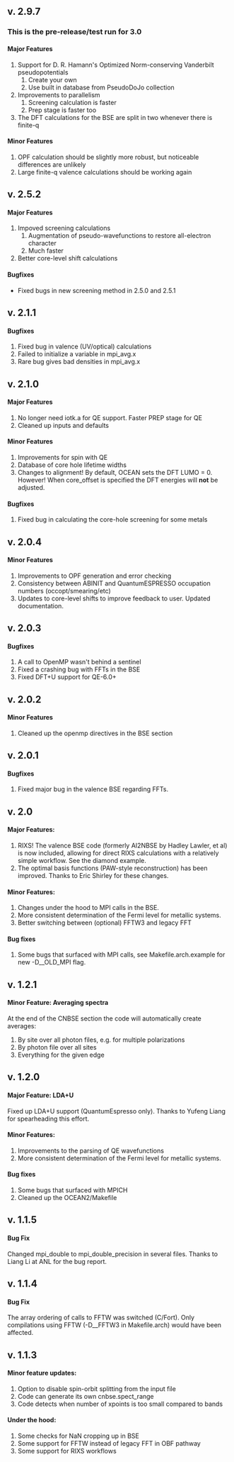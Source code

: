 ## v. 2.9.7

### This is the pre-release/test run for 3.0

#### Major Features
 1. Support for D. R. Hamann's Optimized Norm-conserving Vanderbilt pseudopotentials
    1. Create your own
    2. Use built in database from PseudoDoJo collection
 2. Improvements to parallelism
    1. Screening calculation is faster
    2. Prep stage is faster too
 3. The DFT calculations for the BSE are split in two whenever there is finite-q

#### Minor Features
 1. OPF calculation should be slightly more robust, but noticeable differences are unlikely
 2. Large finite-q valence calculations should be working again

## v. 2.5.2

#### Major Features
 1. Impoved screening calculations
    1. Augmentation of pseudo-wavefunctions to restore all-electron character
    2. Much faster
 2. Better core-level shift calculations

#### Bugfixes
 * Fixed bugs in new screening method in 2.5.0 and 2.5.1

## v. 2.1.1

#### Bugfixes
 1. Fixed bug in valence (UV/optical) calculations
 2. Failed to initialize a variable in mpi_avg.x
 3. Rare bug gives bad densities in mpi_avg.x

## v. 2.1.0

#### Major Features
 1. No longer need iotk.a for QE support. Faster PREP stage for QE
 2. Cleaned up inputs and defaults

#### Minor Features
 1. Improvements for spin with QE
 2. Database of core hole lifetime widths
 3. Changes to alignment! By default, OCEAN sets the DFT LUMO = 0. However! 
    When core_offset is specified the DFT energies will **not** be adjusted. 

#### Bugfixes
 1. Fixed bug in calculating the core-hole screening for some metals

## v. 2.0.4

#### Minor Features
 1. Improvements to OPF generation and error checking
 2. Consistency between ABINIT and QuantumESPRESSO occupation numbers (occopt/smearing/etc)
 3. Updates to core-level shifts to improve feedback to user. Updated documentation.

## v. 2.0.3

#### Bugfixes
 1. A call to OpenMP wasn't behind a sentinel
 2. Fixed a crashing bug with FFTs in the BSE
 3. Fixed DFT+U support for QE-6.0+

## v. 2.0.2

#### Minor Features
 1. Cleaned up the openmp directives in the BSE section

## v. 2.0.1

#### Bugfixes
 1. Fixed major bug in the valence BSE regarding FFTs. 

## v. 2.0

#### Major Features:
1. RIXS! The valence BSE code (formerly AI2NBSE by Hadley Lawler, et al) is now included, allowing for direct RIXS calculations with a relatively simple workflow. See the diamond example. 
2. The optimal basis functions (PAW-style reconstruction) has been improved. Thanks to Eric Shirley for these changes.

#### Minor Features:
 1. Changes under the hood to MPI calls in the BSE.
 2. More consistent determination of the Fermi level for metallic systems.
 3. Better switching between (optional) FFTW3 and legacy FFT

#### Bug fixes
 1. Some bugs that surfaced with MPI calls, see Makefile.arch.example for new -D__OLD_MPI flag.

## v. 1.2.1

#### Minor Feature: Averaging spectra
At the end of the CNBSE section the code will automatically create averages: 
 1. By site over all photon files, e.g. for multiple polarizations
 2. By photon file over all sites
 3. Everything for the given edge

## v. 1.2.0

#### Major Feature: LDA+U
Fixed up LDA+U support (QuantumEspresso only). Thanks to Yufeng Liang for 
spearheading this effort.

#### Minor Features:
 1. Improvements to the parsing of QE wavefunctions
 2. More consistent determination of the Fermi level for metallic systems. 

#### Bug fixes
 1. Some bugs that surfaced with MPICH
 2. Cleaned up the OCEAN2/Makefile

## v. 1.1.5

#### Bug Fix
Changed mpi_double to mpi_double_precision in several files. 
Thanks to Liang Li at ANL for the bug report.

## v. 1.1.4

#### Bug Fix
The array ordering of calls to FFTW was switched (C/Fort). Only compilations using 
FFTW (-D__FFTW3 in Makefile.arch) would have been affected.

## v. 1.1.3

#### Minor feature updates:
 1. Option to disable spin-orbit splitting from the input file
 2. Code can generate its own cnbse.spect_range
 3. Code detects when number of xpoints is too small compared to bands


#### Under the hood:
 1. Some checks for NaN cropping up in BSE
 2. Some support for FFTW instead of legacy FFT in OBF pathway
 3. Some support for RIXS workflows
